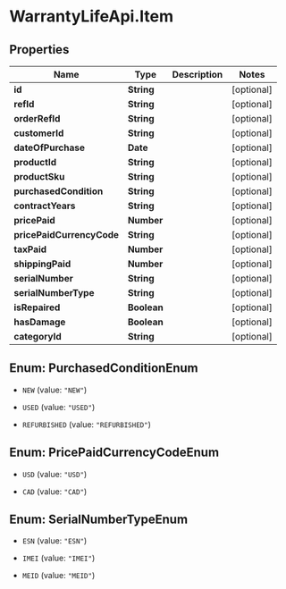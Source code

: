 # WarrantyLifeApi.Item

## Properties
Name | Type | Description | Notes
------------ | ------------- | ------------- | -------------
**id** | **String** |  | [optional] 
**refId** | **String** |  | [optional] 
**orderRefId** | **String** |  | [optional] 
**customerId** | **String** |  | [optional] 
**dateOfPurchase** | **Date** |  | [optional] 
**productId** | **String** |  | [optional] 
**productSku** | **String** |  | [optional] 
**purchasedCondition** | **String** |  | [optional] 
**contractYears** | **String** |  | [optional] 
**pricePaid** | **Number** |  | [optional] 
**pricePaidCurrencyCode** | **String** |  | [optional] 
**taxPaid** | **Number** |  | [optional] 
**shippingPaid** | **Number** |  | [optional] 
**serialNumber** | **String** |  | [optional] 
**serialNumberType** | **String** |  | [optional] 
**isRepaired** | **Boolean** |  | [optional] 
**hasDamage** | **Boolean** |  | [optional] 
**categoryId** | **String** |  | [optional] 


<a name="PurchasedConditionEnum"></a>
## Enum: PurchasedConditionEnum


* `NEW` (value: `"NEW"`)

* `USED` (value: `"USED"`)

* `REFURBISHED` (value: `"REFURBISHED"`)




<a name="PricePaidCurrencyCodeEnum"></a>
## Enum: PricePaidCurrencyCodeEnum


* `USD` (value: `"USD"`)

* `CAD` (value: `"CAD"`)




<a name="SerialNumberTypeEnum"></a>
## Enum: SerialNumberTypeEnum


* `ESN` (value: `"ESN"`)

* `IMEI` (value: `"IMEI"`)

* `MEID` (value: `"MEID"`)




